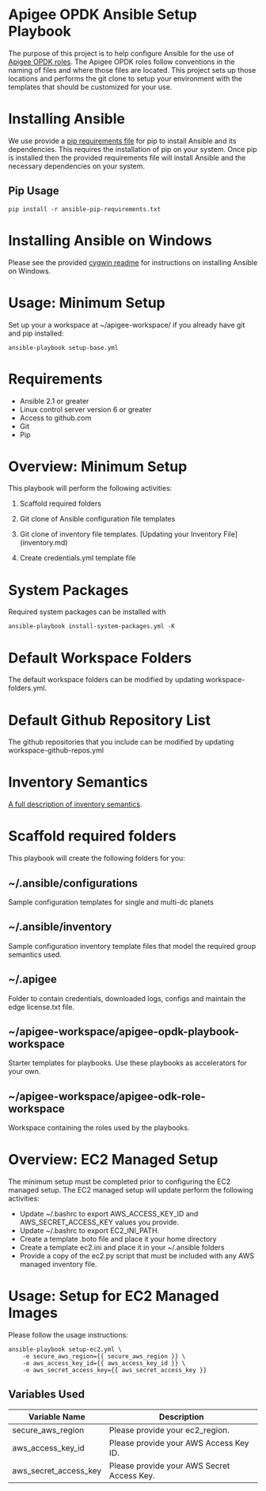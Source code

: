 Apigee OPDK Ansible Setup Playbook
==================================

The purpose of this project is to help configure Ansible for the use of [Apigee OPDK roles](https://github.com/carlosfrias/apigee-opdk-playbook-samples). 
The Apigee OPDK roles follow conventions in the naming of files and where those files are 
located. This project sets up those locations and performs the git clone to setup your 
environment with the templates that should be customized for your use. 

Installing Ansible
==================
We use provide a [pip requirements file](ansible-pip-requirements.txt) for pip to install Ansible and its dependencies. This requires the
installation of pip on your system. Once pip is installed then the provided requirements file will
install Ansible and the necessary dependencies on your system.

## Pip Usage

    pip install -r ansible-pip-requirements.txt

# Installing Ansible on Windows
Please see the provided [cygwin readme](CYGWIN.md) for instructions on installing Ansible on Windows.

Usage: Minimum Setup
====================

Set up your a workspace at ~/apigee-workspace/ if you already have git and pip installed: 

    ansible-playbook setup-base.yml 
    
Requirements
============

* Ansible 2.1 or greater
* Linux control server version 6 or greater
* Access to github.com
* Git
* Pip

Overview: Minimum Setup
=======================

This playbook will perform the following activities:

1. Scaffold required folders

1. Git clone of Ansible configuration file templates

1. Git clone of inventory file templates. [Updating your Inventory File]
(inventory.md)

1. Create credentials.yml template file

System Packages
===============

Required system packages can be installed with

    ansible-playbook install-system-packages.yml -K

Default Workspace Folders
=========================

The default workspace folders can be modified by updating workspace-folders.yml.

Default Github Repository List
==============================

The github repositories that you include can be modified by updating workspace-github-repos.yml

Inventory Semantics
===================

[A full description of inventory semantics](inventory.md). 

Scaffold required folders
=========================

This playbook will create the following folders for you: 

## ~/.ansible/configurations
Sample configuration templates for single and multi-dc planets

## ~/.ansible/inventory
Sample configuration inventory template files that model the required
 group semantics used.

## ~/.apigee
Folder to contain credentials, downloaded logs, configs and maintain the edge license.txt file.

## ~/apigee-workspace/apigee-opdk-playbook-workspace
Starter templates for playbooks. Use these playbooks as accelerators for your own.

## ~/apigee-workspace/apigee-odk-role-workspace
Workspace containing the roles used by the playbooks.

Overview: EC2 Managed Setup
===========================

The minimum setup must be completed prior to configuring the EC2 managed setup. The EC2 managed setup will
update perform the following activities: 
* Update ~/.bashrc to export AWS_ACCESS_KEY_ID and AWS_SECRET_ACCESS_KEY values you provide. 
* Update ~/.bashrc to export EC2_INI_PATH.
* Create a template .boto file and place it your home directory
* Create a template ec2.ini and place it in your ~/.ansible folders
* Provide a copy of the ec2.py script that must be included with any AWS managed inventory file.

Usage: Setup for EC2 Managed Images
===================================

Please follow the usage instructions:

    ansible-playbook setup-ec2.yml \
        -e secure_aws_region={{ secure_aws_region }} \
        -e aws_access_key_id={{ aws_access_key_id }} \
        -e aws_secret_access_key={{ aws_secret_access_key }}

## Variables Used    

Variable Name  | Description |
--- | --- |
secure_aws_region | Please provide your ec2_region. |
aws_access_key_id | Please provide your AWS Access Key ID. |
aws_secret_access_key | Please provide your AWS Secret Access Key. |

